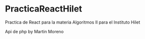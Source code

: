 # PracticaReactHilet
Practica de React para la materia Algoritmos II para el Instituto Hilet

Api de php by Martin Moreno
